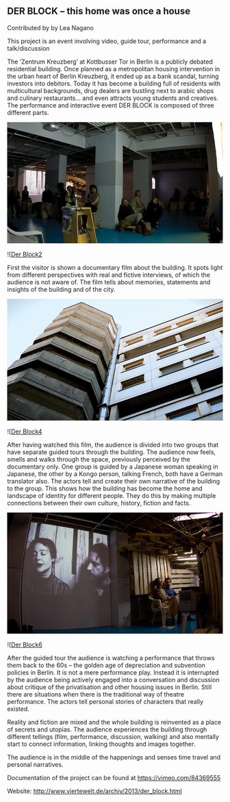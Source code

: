 ## DER BLOCK – this home was once a house

Contributed by by Lea Nagano

This project is an event involving video, guide tour, performance and a talk/discussion

The ‘Zentrum Kreuzberg’ at Kottbusser Tor in Berlin is a publicly debated residential building. Once planned as a metropolitan housing intervention in the urban heart of Berlin Kreuzberg, it ended up as a bank scandal, turning investors into debitors. Today it has become a building full of residents with multicultural backgrounds, drug dealers are bustling next to arabic shops and culinary restaurants… and even attracts young students and creatives. The performance and interactive event DER BLOCK is composed of three different parts. 

![Der Block1](Der-Block1.jpg)

![[Der Block2](Der-Block2.jpg)

First the visitor is shown a documentary film about the building. It spots light from different perspectives with real and fictive interviews, of which the audience is not aware of. The film tells about memories, statements and insights of the building and of the city. 

![Der Block3](Der-Block3.jpg)

![[Der Block4](Der-Block4.jpg)

After having watched this film, the audience is divided into two groups that have separate guided tours through the building. The audience now feels, smells and walks through the space, previously perceived by the documentary only. One group is guided by a Japanese woman speaking in Japanese, the other by a Kongo person, talking French, both have a German translator also. The actors tell and create their own narrative of the building to the group. This shows how the building has become the home and landscape of identity for different people. They do this by making multiple connections between their own culture, history, fiction and facts. 

![Der Block5](Der-Block5.jpg)

![[Der Block6](Der-Block6.jpg)

After the guided tour the audience is watching a performance that throws them back to the 60s – the golden age of depreciation and subvention policies in Berlin. It is not a mere performance play. Instead it is interrupted by the audience being actively engaged into a conversation and discussion about critique of the privatisation and other housing issues in Berlin. Still there are situations when there is the traditional way of theatre performance. The actors tell personal stories of characters that really existed.

Reality and fiction are mixed and the whole building is reinvented as a place of secrets and utopias. The audience experiences the building through different tellings (film, performance, discussion, walking) and also mentally start to connect information, linking thoughts and images together.

The audience is in the middle of the happenings and senses time travel and personal narratives.

Documentation of the project can be found at https://vimeo.com/84369555

Website: http://www.viertewelt.de/archiv/2013/der_block.html

